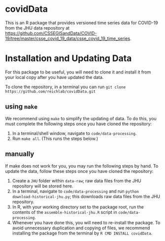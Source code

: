 # covidData

This is an R package that provides versioned time series data for COVID-19 from the JHU data repository at https://github.com/CSSEGISandData/COVID-19/tree/master/csse_covid_19_data/csse_covid_19_time_series.

# Installation and Updating Data

For this package to be useful, you will need to clone it and install it from your local copy after you have updated the data.

To clone the repository, in a terminal you can run `git clone https://github.com/reichlab/covidData.git`

## using `make`
We recommend using `make` to simplify the updating of data. To do this, you must complete the following steps once you have cloned the repository:

1. In a terminal/shell window, navigate to `code/data-processing`.
2. Run `make all`. (This runs the steps below.)

## manually
If make does not work for you, you may run the following steps by hand. To update the data, follow these steps once you have cloned the repository:

1. Create a `JHU` folder within `data-raw`; raw data files from the JHU repository will be stored here.
2. In a terminal, navigate to `code/data-processing` and run `python download-historical-jhu.py`; this downloads raw data files from the JHU repository.
3. In R, with your working directory set to the package root, run the contents of the `assemble-historical-jhu.R` script in `code/data-processing`.
4. Whenever you have done this, you will need to re-install the package.  To avoid unnecessary duplication and copying of files, we recommend installing the package from the terminal by `R CMD INSTALL covidData`.
